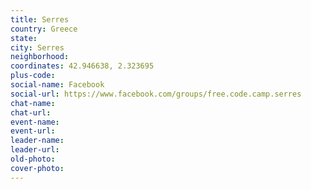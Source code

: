 ```yaml
---
title: Serres
country: Greece
state: 
city: Serres
neighborhood: 
coordinates: 42.946638, 2.323695
plus-code:
social-name: Facebook
social-url: https://www.facebook.com/groups/free.code.camp.serres
chat-name:
chat-url:
event-name:
event-url:
leader-name:
leader-url:
old-photo: 
cover-photo:
---
```

